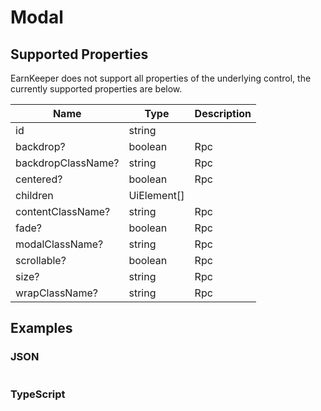 # Modal

## Supported Properties

EarnKeeper does not support all properties of the underlying control, the currently supported properties are below.

| Name                    | Type           | Description |
| ----------------------- | -------------- | ----------- |
| id                      | string         |             |
| backdrop?               | boolean | Rpc  |             |
| backdropClassName?      | string | Rpc   |             |
| centered?               | boolean | Rpc  |             |
| children                | UiElement[]    |             |
| contentClassName?       | string | Rpc   |             |
| fade?                   | boolean | Rpc  |             |
| modalClassName?         | string | Rpc   |             |
| scrollable?             | boolean | Rpc  |             |
| size?                   | string | Rpc   |             |
| wrapClassName?          | string | Rpc   |             |





## Examples

### JSON

```json
```

### TypeScript

```javascript
```
